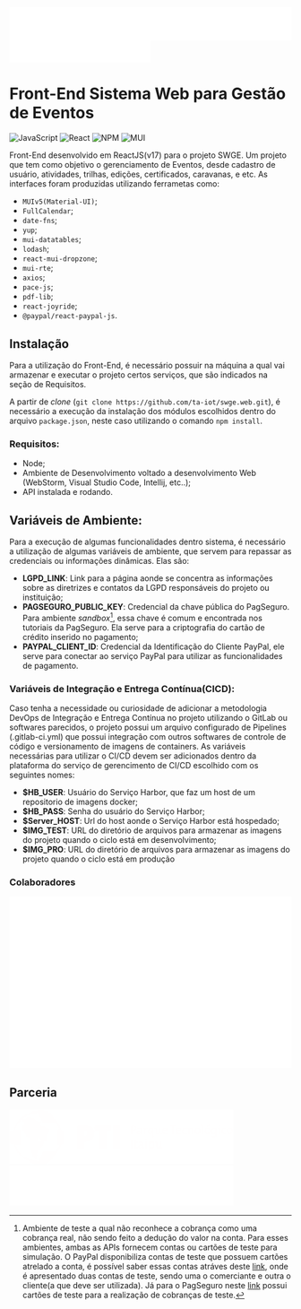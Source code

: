 <div style="width:100%; display: flex; flex-direction: row; justify-content: center;">
  <picture>
    <img align="center" src="/licenses-gnu3.svg" alt="Licenças">
  </picture>
  <a target="_blank" href="https://github.com/ta-iot/swge.api">
    <img align="center" src="/metrics.plugin.repositories.svg" alt="Repositórios Vinculados">
  </a>
</div>
 
# __Front-End Sistema Web para Gestão de Eventos__
![JavaScript](https://img.shields.io/badge/javascript-%23323330.svg?style=for-the-badge&logo=javascript&logoColor=%23F7DF1E)
![React](https://img.shields.io/badge/react-%2320232a.svg?style=for-the-badge&logo=react&logoColor=%2361DAFB)
![NPM](https://img.shields.io/badge/NPM-%23000000.svg?style=for-the-badge&logo=npm&logoColor=white)
![MUI](https://img.shields.io/badge/MUI-%230081CB.svg?style=for-the-badge&logo=mui&logoColor=white)

Front-End desenvolvido em ReactJS(v17) para o projeto SWGE. Um projeto que tem como objetivo o gerenciamento de Eventos, desde cadastro de usuário, atividades, trilhas, edições, certificados, caravanas, e etc. As interfaces foram produzidas utilizando ferrametas como:
- `MUIv5(Material-UI)`;
- `FullCalendar`;
- `date-fns`;
- `yup`;
- `mui-datatables`;
- `lodash`;
- `react-mui-dropzone`;
- `mui-rte`;
- `axios`;
- `pace-js`;
- `pdf-lib`;
- `react-joyride`;
- `@paypal/react-paypal-js`.

## __Instalação__
Para a utilização do Front-End, é necessário possuir na máquina a qual vai armazenar e executar o projeto certos serviços, que são indicados na seção de Requisitos.

A partir de *clone* (`git clone https://github.com/ta-iot/swge.web.git`), é necessário a execução da instalação dos módulos escolhidos dentro do arquivo `package.json`, neste caso utilizando o comando `npm install`. 

### __Requisitos:__

- Node;
- Ambiente de Desenvolvimento voltado a desenvolvimento Web (WebStorm, Visual Studio Code, Intellij, etc..);
- API instalada e rodando.

## __Variáveis de Ambiente:__
Para a execução de algumas funcionalidades dentro sistema, é necessário a utilização de algumas variáveis de ambiente, que servem para repassar as credenciais ou informações dinâmicas. Elas são:
- __LGPD_LINK__: Link para a página aonde se concentra as informações sobre as diretrizes e contatos da LGPD responsáveis do projeto ou instituição;
- __PAGSEGURO_PUBLIC_KEY__: Credencial da chave pública do PagSeguro. Para ambiente *sandbox*[^1], essa chave é comum e encontrada nos tutoriais da PagSeguro. Ela serve para a criptografia do cartão de crédito inserido no pagamento;
- __PAYPAL_CLIENT_ID__: Credencial da Identificação do Cliente PayPal, ele serve para conectar ao serviço PayPal para utilizar as funcionalidades de pagamento.

### __Variáveis de Integração e Entrega Contínua(CICD)__:
Caso tenha a necessidade ou curiosidade de adicionar a metodologia DevOps de Integração e Entrega Contínua no projeto utilizando o GitLab ou softwares parecidos, o projeto possui um arquivo configurado de Pipelines (.gitlab-ci.yml) que possui integração com outros softwares de controle de código e versionamento de imagens de containers. As variáveis necessárias para utilizar o CI/CD devem ser adicionados dentro da plataforma do serviço de gerencimento de CI/CD escolhido com os seguintes nomes: 
- __$HB_USER__: Usuário do Serviço Harbor, que faz um host de um repositorio de imagens docker;
- __$HB_PASS__: Senha do usuário do Serviço Harbor;
- __$Server_HOST__: Url do host aonde o Serviço Harbor está hospedado;
- __$IMG_TEST__: URL do diretório de arquivos para armazenar as imagens do projeto quando o ciclo está em desenvolvimento;
- __$IMG_PRO__: URL do diretório de arquivos para armazenar as imagens do projeto quando o ciclo está em produção

###  Colaboradores  ###
<picture>
  <img src="/metrics.plugin.people.repository.svg" alt="Colaboradores">
</picture>

## Parceria ##
<img src="/.github/logos/PTI-Logo.png" alt="PTI" width="400">

<img src="/.github/logos/IB-Logo.png" alt="IB"  width="400">

[^1]: Ambiente de teste a qual não reconhece a cobrança como uma cobrança real, não sendo feito a dedução do valor na conta. Para esses ambientes, ambas as APIs fornecem contas ou cartões de teste para simulação. O PayPal disponibiliza contas de teste que possuem cartões atrelado a conta, é possível saber essas contas atráves deste [link](https://developer.paypal.com/dashboard/accounts), onde é apresentado duas contas de teste, sendo uma o comerciante e outra o cliente(a que deve ser utilizada). Já para o PagSeguro neste [link](https://dev.pagseguro.uol.com.br/reference/testing-cards) possui cartões de teste para a realização de cobranças de teste.
[^2]: Ambiente de uso real, onde todas os valores das cobranças vão ser deduzidas da conta e colocadas na conta de recebimento.

